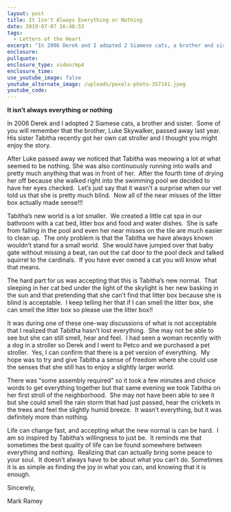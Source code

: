 ```yaml
---
layout: post
title: It Isn't Always Everything or Nothing
date: 2019-07-07 16:48:53
tags:
  - Letters of the Heart
excerpt: "In 2006 Derek and I adopted 2 Siamese cats, a brother and sister.\_ Some of you will remember that the brother, Luke Skywalker, passed away last year.\_ His sister Tabitha recently got her own cat stroller and I thought you might enjoy the story."
enclosure:
pullquote:
enclosure_type: video/mp4
enclosure_time:
use_youtube_image: false
youtube_alternate_image: /uploads/pexels-photo-357141.jpeg
youtube_code:
---
```


**It isn’t always everything or nothing**

In 2006 Derek and I adopted 2 Siamese cats, a brother and sister.&nbsp; Some of you will remember that the brother, Luke Skywalker, passed away last year.&nbsp; His sister Tabitha recently got her own cat stroller and I thought you might enjoy the story.

After Luke passed away we noticed that Tabitha was meowing a lot at what seemed to be nothing. She was also continuously running into walls and pretty much anything that was in front of her.&nbsp; After the fourth time of drying her off because she walked right into the swimming pool we decided to have her eyes checked.&nbsp; Let’s just say that it wasn’t a surprise when our vet told us that she is pretty much blind.&nbsp; Now all of the near misses of the litter box actually made sense\!\!\!

Tabitha’s new world is a lot smaller.&nbsp; We created a little cat spa in our bathroom with a cat bed, litter box and food and water dishes.&nbsp; She is safe from falling in the pool and even her near misses on the tile are much easier to clean up.&nbsp; The only problem is that the Tabitha we have always known wouldn’t stand for a small world.&nbsp; She would have jumped over that baby gate without missing a beat, ran out the cat door to the pool deck and talked squirrel to the cardinals.&nbsp; If you have ever owned a cat you will know what that means.&nbsp;

The hard part for us was accepting that this is Tabitha’s new normal.&nbsp; That sleeping in her cat bed under the light of the skylight is her new basking in the sun and that pretending that she can’t find that litter box because she is blind is acceptable.&nbsp; I keep telling her that if I can smell the litter box, she can smell the litter box so please use the litter box\!\!&nbsp;

It was during one of these one-way discussions of what is not acceptable that I realized that Tabitha hasn’t lost everything.&nbsp; She may not be able to see but she can still smell, hear and feel.&nbsp; I had seen a woman recently with a dog in a stroller so Derek and I went to Petco and we purchased a pet stroller.&nbsp; Yes, I can confirm that there is a pet version of everything.&nbsp; My hope was to try and give Tabitha a sense of freedom where she could use the senses that she still has to enjoy a slightly larger world.

There was “some assembly required” so it took a few minutes and choice words to get everything together but that same evening we took Tabitha on her first stroll of the neighborhood.&nbsp; She may not have been able to see it but she could smell the rain storm that had just passed, hear the crickets in the trees and feel the slightly humid breeze.&nbsp; It wasn’t everything, but it was definitely more than nothing.&nbsp;&nbsp;

Life can change fast, and accepting what the new normal is can be hard.&nbsp; I am so inspired by Tabitha’s willingness to just be.&nbsp; It reminds me that sometimes the best quality of life can be found somewhere between everything and nothing.&nbsp; Realizing that can actually bring some peace to your soul.&nbsp; It doesn’t always have to be about what you can’t do. Sometimes it is as simple as finding the joy in what you can, and knowing that it is enough.&nbsp;

Sincerely,

Mark Ramey